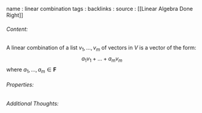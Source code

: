 name : linear combination
tags : 
backlinks : 
source : [[Linear Algebra Done Right]]

###### Content:
A linear combination of a list $v_1,...,v_m$ of vectors in $V$ is a vector of the form: $$a_1v_1+...+a_mv_m$$
where $a_1,...,a_m \in \textbf{F}$

###### Properties:


###### Additional Thoughts:
